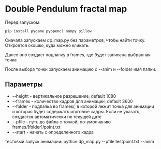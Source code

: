 # Double Pendulum fractal map

Перед запуском:

    pip install pygame pyopencl numpy pillow

Сначала запускаем dp_map.py без параметров, чтобы найти точку. Откроется окошко, куда можно кликать.

Далее оно создаст подпапку в frames, где будет записана выбранная точка

После выбора точки запускаем анимацию с --anim и --folder имя папки.

## Параметры
 - --height - вертикальное разрешение, default 1080
 - --frames - количество кадров для анимации, default 3600
 - --folder - подпапка во frames/, в которой лежит точка для анимации и которая будет содержать итоговые кадры. Если не указать, создастся автоматически по текущей дате
 - --pfile - путь до файла с точкой, по-умолчанию frames/[folder]/point.txt
 - --start - начать с определенного кадра

тестовый запуск aнимации:
    python dp_map.py --pfile testpoint.txt --anim